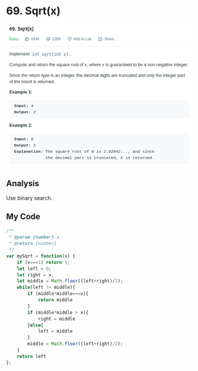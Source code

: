 # 69. Sqrt\(x\)

![](.gitbook/assets/image%20%2835%29.png)

## Analysis

Use binary search.

## My Code

```javascript
/**
 * @param {number} x
 * @return {number}
 */
var mySqrt = function(x) {
    if (x===1) return 1;
    let left = 0;
    let right = x;
    let middle = Math.floor((left+right)/2);
    while(left != middle){
        if (middle*middle===x){
            return middle
        }
        if (middle*middle > x){
            right = middle
        }else{
            left = middle
        }
        middle = Math.floor((left+right)/2);
    }
    return left
};
```

